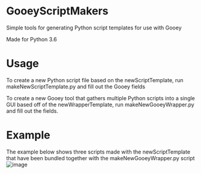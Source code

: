 # GooeyScriptMakers
Simple tools for generating Python script templates for use with Gooey

Made for Python 3.6

# Usage
To create a new Python script file based on the newScriptTemplate, run makeNewScriptTemplate.py and fill out the Gooey fields

To create a new Gooey tool that gathers multiple Python scripts into a single GUI based off of the newWrapperTemplate, run makeNewGooeyWrapper.py and fill out the fields.

# Example
The example below shows three scripts made with the newScriptTemplate that have been bundled together with the makeNewGooeyWrapper.py script
![image](https://user-images.githubusercontent.com/2954254/131008141-99d85ca0-7bd7-4c91-aec7-b112e40bd7c0.png)

